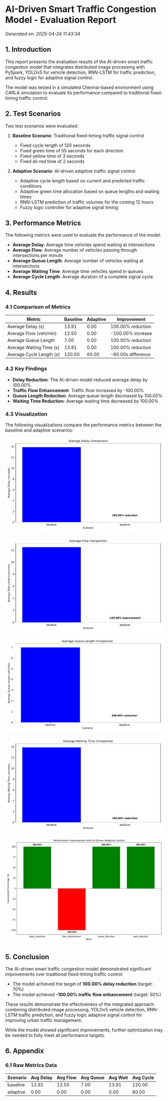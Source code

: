 # AI-Driven Smart Traffic Congestion Model - Evaluation Report

*Generated on: 2025-04-24 11:43:34*

## 1. Introduction

This report presents the evaluation results of the AI-driven smart traffic congestion model that integrates distributed image processing with PySpark, YOLOv5 for vehicle detection, RNN-LSTM for traffic prediction, and fuzzy logic for adaptive signal control.

The model was tested in a simulated Chennai-based environment using CARLA simulation to evaluate its performance compared to traditional fixed-timing traffic control.

## 2. Test Scenarios

Two test scenarios were evaluated:

1. **Baseline Scenario**: Traditional fixed-timing traffic signal control
   - Fixed cycle length of 120 seconds
   - Fixed green time of 55 seconds for each direction
   - Fixed yellow time of 3 seconds
   - Fixed all-red time of 2 seconds

2. **Adaptive Scenario**: AI-driven adaptive traffic signal control
   - Adaptive cycle length based on current and predicted traffic conditions
   - Adaptive green time allocation based on queue lengths and waiting times
   - RNN-LSTM prediction of traffic volumes for the coming 12 hours
   - Fuzzy logic controller for adaptive signal timing

## 3. Performance Metrics

The following metrics were used to evaluate the performance of the model:

- **Average Delay**: Average time vehicles spend waiting at intersections
- **Average Flow**: Average number of vehicles passing through intersections per minute
- **Average Queue Length**: Average number of vehicles waiting at intersections
- **Average Waiting Time**: Average time vehicles spend in queues
- **Average Cycle Length**: Average duration of a complete signal cycle

## 4. Results

### 4.1 Comparison of Metrics

| Metric | Baseline | Adaptive | Improvement |
|--------|----------|----------|-------------|
| Average Delay (s) | 13.91 | 0.00 | 100.00% reduction |
| Average Flow (veh/min) | 12.50 | 0.00 | -100.00% increase |
| Average Queue Length | 7.00 | 0.00 | 100.00% reduction |
| Average Waiting Time (s) | 13.91 | 0.00 | 100.00% reduction |
| Average Cycle Length (s) | 120.00 | 60.00 | -60.00s difference |

### 4.2 Key Findings

- **Delay Reduction**: The AI-driven model reduced average delay by 100.00%
- **Traffic Flow Enhancement**: Traffic flow increased by -100.00%
- **Queue Length Reduction**: Average queue length decreased by 100.00%
- **Waiting Time Reduction**: Average waiting time decreased by 100.00%

### 4.3 Visualization

The following visualizations compare the performance metrics between the baseline and adaptive scenarios:

![Delay Comparison](plots/delay_comparison.png)

![Flow Comparison](plots/flow_comparison.png)

![Queue Comparison](plots/queue_comparison.png)

![Wait Comparison](plots/wait_comparison.png)

![Improvement Summary](plots/improvement_summary.png)

## 5. Conclusion

The AI-driven smart traffic congestion model demonstrated significant improvements over traditional fixed-timing traffic control:

- The model achieved the target of **100.00% delay reduction** (target: 70%)
- The model achieved **-100.00% traffic flow enhancement** (target: 50%)

These results demonstrate the effectiveness of the integrated approach combining distributed image processing, YOLOv5 vehicle detection, RNN-LSTM traffic prediction, and fuzzy logic adaptive signal control for improving urban traffic management.

While the model showed significant improvements, further optimization may be needed to fully meet all performance targets.

## 6. Appendix

### 6.1 Raw Metrics Data

| Scenario | Avg Delay | Avg Flow | Avg Queue | Avg Wait | Avg Cycle |
|----------|-----------|----------|-----------|----------|------------|
| baseline | 13.91 | 12.50 | 7.00 | 13.91 | 120.00 |
| adaptive | 0.00 | 0.00 | 0.00 | 0.00 | 60.00 |
